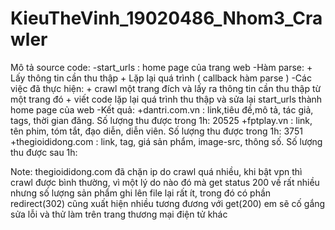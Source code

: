 # KieuTheVinh_19020486_Nhom3_Crawler

Mô tả source code: 
-start_urls : home page của trang web
-Hàm parse: + Lấy thông tin cần thu thập
	    + Lặp lại quá trình ( callback hàm parse )
-Các việc đã thực hiện: + crawl một trang đích và lấy ra thông tin cần thu thập từ một trang đó
                         + viết code lặp lại quá trình thu thập và sửa lại start_urls thành home page của web
-Kết quả: 
	+dantri.com.vn : link,tiêu đề,mô tả, tác giả, tags, thời gian đăng. Số lượng thu được trong 1h: 20525
	+fptplay.vn : link, tên phim, tóm tắt, đạo diễn, diễn viên. Số lượng thu được trong 1h: 3751
	+thegioididong.com : link, tag, giá sản phẩm, image-src, thông số. Số lượng thu được sau 1h: 

Note: thegioididong.com đã chặn ip do crawl quá nhiều, khi bật vpn thì crawl được bình thường, vì một lý do nào đó mà 
get status 200 về rất nhiều nhưng số lượng sản phẩm ghi lên file lại rất ít, trong đó có phần redirect(302) cũng xuất hiện nhiều tương đương với get(200)
em sẽ cố gắng sửa lỗi và thử làm trên trang thương mại điện tử khác